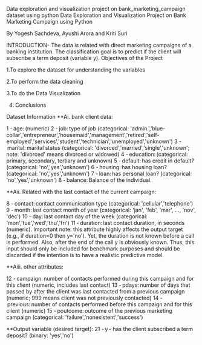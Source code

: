 Data exploration and visualization project on bank_marketing_campaign dataset using python Data Exploration and Visualization Project on Bank Marketing Campaign using Python

By Yogesh Sachdeva, Ayushi Arora and Kriti Suri

INTRODUCTION- The data is related with direct marketing campaigns of a banking institution. The classification goal is to predict if the client will subscribe a term deposit (variable y).
Objectives of the Project

1.To explore the dataset for understanding the variables

2.To perform the data cleaning

3.To do the Data Visualization

4. Conclusions

Dataset Information
**Ai. bank client data:

1 - age: (numeric)
2 - job: type of job (categorical: 'admin.','blue-collar','entrepreneur','housemaid','management','retired','self-employed','services','student','technician','unemployed','unknown')
3 - marital: marital status (categorical: 'divorced','married','single','unknown'; note: 'divorced' means divorced or widowed)
4 - education: (categorical: primary, secondary, tertiary and unknown)
5 - default: has credit in default? (categorical: 'no','yes','unknown')
6 - housing: has housing loan? (categorical: 'no','yes','unknown')
7 - loan: has personal loan? (categorical: 'no','yes','unknown')
8 - balance: Balance of the individual.

**Aii. Related with the last contact of the current campaign:

8 - contact: contact communication type (categorical: 'cellular','telephone')
9 - month: last contact month of year (categorical: 'jan', 'feb', 'mar', ..., 'nov', 'dec')
10 - day: last contact day of the week (categorical: 'mon','tue','wed','thu','fri')
11 - duration: last contact duration, in seconds (numeric). Important note: this attribute highly affects the output target (e.g., if duration=0 then y='no'). Yet, the duration is not known before a call is performed. Also, after the end of the call y is obviously known. Thus, this input should only be included for benchmark purposes and should be discarded if the intention is to have a realistic predictive model.

**Aiii. other attributes:

12 - campaign: number of contacts performed during this campaign and for this client (numeric, includes last contact)
13 - pdays: number of days that passed by after the client was last contacted from a previous campaign (numeric; 999 means client was not previously contacted)
14 - previous: number of contacts performed before this campaign and for this client (numeric)
15 - poutcome: outcome of the previous marketing campaign (categorical: 'failure','nonexistent','success')

**Output variable (desired target):
21 - y - has the client subscribed a term deposit? (binary: 'yes','no')
